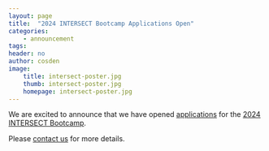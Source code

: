 ```yaml
---
layout: page
title:  "2024 INTERSECT Bootcamp Applications Open"
categories:
    - announcement
tags:
header: no
author: cosden
image:
    title: intersect-poster.jpg
    thumb: intersect-poster.jpg
    homepage: intersect-poster.jpg
---
```


We are excited to announce that we have opened [applications](https://docs.google.com/forms/d/e/1FAIpQLSdmmrhWNgvjx-H3qk72w9ifeu4s717Jo1EwTZpDj4pxjtTl4A/viewform?usp=sf_link) for the [2024 INTERSECT Bootcamp]({{site.url}}{{site.baseurl}}/bootcamp24/). 

Please [contact us](https://intersect-training.org/contact/) for more details.
